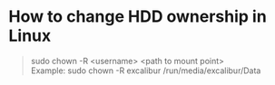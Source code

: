 # How to change HDD ownership in Linux

>sudo chown -R $<$username$>$ $<$path to mount point$>$  
>Example: sudo chown -R excalibur /run/media/excalibur/Data
